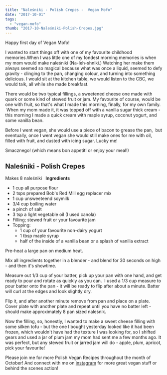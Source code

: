 ```yaml
---
title: "Naleśniki - Polish Crepes -  Vegan Mofo"
date: "2017-10-01"
tags:
  - "vegan-mofo"
thumb: "2017-10-Naleśniki-Polish-Crepes.jpg"
---
```


Happy first day of Vegan Mofo!

I wanted to start things off with one of my favourite childhood memories.When I was little one of my fondest morning memories is when my mom would make naleśniki (Na-leh-shniki.) Watching her make them always seemed so magical because what was once a liquid, seemed to defy gravity - clinging to the pan, changing colour, and turning into something delicious. I would sit at the kitchen table, we would listen to the CBC, we would talk, all while she made breakfast.

There would be two typical fillings, a sweetened cheese one made with quark or some kind of stewed fruit or jam. My favourite of course, would be one with fruit, so that's what I made this morning, finally, for my own family.  When my mom made it, it was topped off with a vanilla sugar thick cream - this morning I made a quick cream with maple syrup, coconut yogurt, and some vanilla bean.

Before I went vegan, she would use a piece of bacon to grease the pan,  but eventually, once I went vegan she would still make ones for me with oil, filled with fruit, and dusted with icing sugar. Lucky me!

Smacznego! (which means bon appetit! or enjoy your meal!)

## Naleśniki - Polish Crepes

Makes 8 naleśniki
 
**Ingredients**

- 1 cup all purpose flour
- 2 tsps prepared Bob's Red Mill egg replacer mix
- 1 cup unsweeteend soymilk
- 3/4 cup boiling water
- a pinch of salt
- 3 tsp a light vegetable oil (I used canola)
- Filling; stewed fruit or your favourite jam
- Topping:
    - 1 cup of your favourite non-dairy yogurt
    - 1 tbsp maple syrup
    - half of the inside of a vanilla bean or a splash of vanilla extract

Pre-heat a large pan on medium heat.

Mix all ingredients together in a blender - and blend for 30 seconds on high - and then it's showtime.

Measure out 1/3 cup of your batter, pick up your pan with one hand, and get ready to pour and rotate as quickly as you can.  I used a 1/3 cup measure to pour batter onto the pan - it will be ready to flip after about a minute. Batter will curl at the edges and look slightly dry.

Flip it, and after another minute remove from pan and place on a plate. Cover plate with another plate and repeat until you have no batter left - should make approximately 8 pan sized naleśnik.

Now the filling, so, honestly, I wanted to make a sweet cheese filling with some silken tofu - but the one I bought yesterday looked like it had been frozen, which wouldn't have had the texture I was looking for, so I shifted gears and used a jar of plum jam my mom had sent me a few months ago. It was perfect, but any stewed fruit or jarred jam will do - apple, plum, apricot, pick your favourite!

Please join me for more Polish Vegan Recipes throughout the month of October! And connect with me on [instagram](http://www.instagram.com/foodbookforest) for more great vegan stuff or behind the scenes action!
